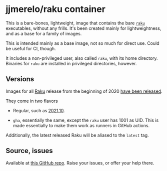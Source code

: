 # jjmerelo/raku container

This is a bare-bones, lightweight, image that contains the bare
[`raku`](https://raku.org) executables, without any frills. It's been created
mainly for lightweightness, and as a base for a family of images.

This is intended mainly as a base image, not so much for direct use. Could be
useful for CI, though.

It includes a non-privileged user, also called `raku`, with its home
directory. Binaries for `raku` are installed in privileged directories, however.

## Versions

Images for all [Raku](https://raku.org) release from the beginning of 2020 [have
been released](https://hub.docker.com/r/jjmerelo/raku/tags).

They come in two flavors

* Regular, such as
  [2021.10](https://hub.docker.com/layers/jjmerelo/raku/2021.10/images/sha256-e48fc8148775ca9b81e73271caedb4700c80fff7ee7555363910bd77a8415fa6?context=explore).

* `gha`, essentially the same, except the `raku` user has 1001 as UID. This is
  made essentially to make them work as runners in GitHub actions.

Additionally, the latest released Raku will be aliased to the `latest` tag.

## Source, issues

Available at [this GitHub repo](https://github.com/JJ/docker-raku). Raise your
issues, or offer your help there.
